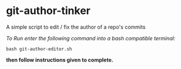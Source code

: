# git-author-tinker
A simple script to edit / fix the author of a repo's commits 

*To Run enter the following command into a bash compatible terminal:*
```
bash git-author-editor.sh
```
**then follow instructions given to complete.**